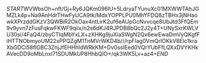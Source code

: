 $START$WVWbsOh+nft/Gj+Ry6JQKm096lU+5LdryaTYunuXc01MXWWTAhJGMZLk4p+Na9AnHdrTHwFyUCA9tk/MdxYOPPLPU0MhYFDQ8zTBHx3jNHaowkXPrzddGKzV3QWBiR2OkOax4ntLirK2uf6eAUpGcNvvcqe8UbJtd3FfQEm9v9yvn7zFusFqkwFKWF9qiix/n2s6dKJ4RJPDB8bQc2J2y4T+UNySxrKWLVU30si/4FaQ4/zbyCTIqMbYxLX+zXHKg9juXiaSWgN2Qx6ewEwaDmVyQKgfFiHTTNObmyoUM22xPPQZgM1TnMVrWKD4b///rpFlag0VmQrlOKkV8Elc1kraXbGDCi58flGBC3ZnjJfEHHhIdWRkKM+Dv0ssIEed0VQrYUbFfLQXxDVYKHkAVecDD9oMbLnxl71SDUMkUP8HhbQIO+/qk3WK5Lv+az4+$END$